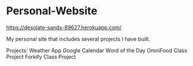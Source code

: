# Personal-Website

https://desolate-sands-89627.herokuapp.com/

My personal site that includes several projects I have built.

Projects:
Weather App
Google Calendar
Word of the Day
OmniFood Class Project
Forkify Class Project
